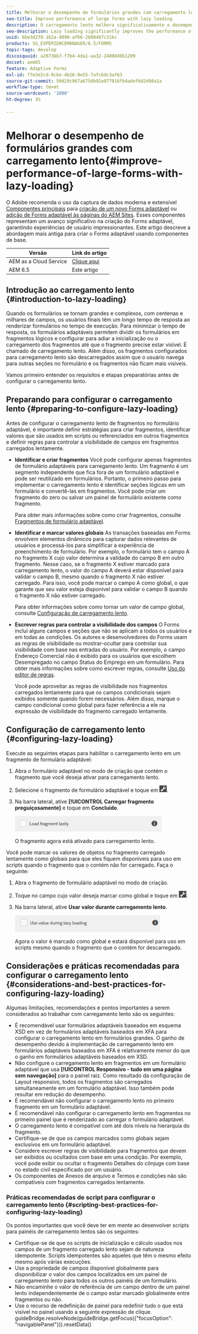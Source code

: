 ```yaml
---
title: Melhorar o desempenho de formulários grandes com carregamento lento
seo-title: Improve performance of large forms with lazy loading
description: O carregamento lento melhora significativamente o desempenho de formulários adaptáveis grandes e complexos, adiando a inicialização e o carregamento de fragmentos de formulário até que eles fiquem visíveis.
seo-description: Lazy loading significantly improves the performance of large and complex adaptive forms by deferring initialization and loading of form fragments until they are visible.
uuid: 6be3d2f0-1b2a-4090-af66-2b08487c31bc
products: SG_EXPERIENCEMANAGER/6.5/FORMS
topic-tags: develop
discoiquuid: a20736b7-f7b4-4da1-aa32-2408049b1209
docset: aem65
feature: Adaptive Forms
exl-id: f7e3e2cd-0cbe-4b26-9e55-7afc6dc3af63
source-git-commit: 50d29c967a675db92e077916fb4adef6d2d98a1a
workflow-type: tm+mt
source-wordcount: '1090'
ht-degree: 3%

---
```


# Melhorar o desempenho de formulários grandes com carregamento lento{#improve-performance-of-large-forms-with-lazy-loading}

<span class="preview"> O Adobe recomenda o uso da captura de dados moderna e extensível [Componentes principais](https://experienceleague.adobe.com/docs/experience-manager-core-components/using/adaptive-forms/introduction.html?lang=pt-BR) para [criação de um novo Forms adaptável](/help/forms/using/create-an-adaptive-form-core-components.md) ou [adição de Forms adaptável às páginas do AEM Sites](/help/forms/using/create-or-add-an-adaptive-form-to-aem-sites-page.md). Esses componentes representam um avanço significativo na criação do Forms adaptável, garantindo experiências de usuário impressionantes. Este artigo descreve a abordagem mais antiga para criar o Forms adaptável usando componentes de base. </span>

| Versão | Link do artigo |
| -------- | ---------------------------- |
| AEM as a Cloud Service | [Clique aqui](https://experienceleague.adobe.com/docs/experience-manager-cloud-service/content/forms/adaptive-forms-authoring/authoring-adaptive-forms-foundation-components/create-an-adaptive-form-on-forms-cs/lazy-loading-adaptive-forms.html) |
| AEM 6.5 | Este artigo |

## Introdução ao carregamento lento {#introduction-to-lazy-loading}

Quando os formulários se tornam grandes e complexos, com centenas e milhares de campos, os usuários finais têm um longo tempo de resposta ao renderizar formulários no tempo de execução. Para minimizar o tempo de resposta, os formulários adaptáveis permitem dividir os formulários em fragmentos lógicos e configurar para adiar a inicialização ou o carregamento dos fragmentos até que o fragmento precise estar visível. É chamado de carregamento lento. Além disso, os fragmentos configurados para carregamento lento são descarregados assim que o usuário navega para outras seções no formulário e os fragmentos não ficam mais visíveis.

Vamos primeiro entender os requisitos e etapas preparatórias antes de configurar o carregamento lento.

## Preparando para configurar o carregamento lento {#preparing-to-configure-lazy-loading}

Antes de configurar o carregamento lento de fragmentos no formulário adaptável, é importante definir estratégias para criar fragmentos, identificar valores que são usados em scripts ou referenciados em outros fragmentos e definir regras para controlar a visibilidade de campos em fragmentos carregados lentamente.

* **Identificar e criar fragmentos**
Você pode configurar apenas fragmentos de formulário adaptáveis para carregamento lento. Um fragmento é um segmento independente que fica fora de um formulário adaptável e pode ser reutilizado em formulários. Portanto, o primeiro passo para implementar o carregamento lento é identificar seções lógicas em um formulário e convertê-las em fragmentos. Você pode criar um fragmento do zero ou salvar um painel de formulário existente como fragmento.

  Para obter mais informações sobre como criar fragmentos, consulte [Fragmentos de formulário adaptável](../../forms/using/adaptive-form-fragments.md).

* **Identificar e marcar valores globais**
As transações baseadas em Forms envolvem elementos dinâmicos para capturar dados relevantes de usuários e processá-los para simplificar a experiência de preenchimento de formulário. Por exemplo, o formulário tem o campo A no fragmento X cujo valor determina a validade do campo B em outro fragmento. Nesse caso, se o fragmento X estiver marcado para carregamento lento, o valor do campo A deverá estar disponível para validar o campo B, mesmo quando o fragmento X não estiver carregado. Para isso, você pode marcar o campo A como global, o que garante que seu valor esteja disponível para validar o campo B quando o fragmento X não estiver carregado.

  Para obter informações sobre como tornar um valor de campo global, consulte [Configuração de carregamento lento](../../forms/using/lazy-loading-adaptive-forms.md#p-configuring-lazy-loading-p).

* **Escrever regras para controlar a visibilidade dos campos**
O Forms inclui alguns campos e seções que não se aplicam a todos os usuários e em todas as condições. Os autores e desenvolvedores do Forms usam as regras de visibilidade ou mostrar-ocultar para controlar sua visibilidade com base nas entradas do usuário. Por exemplo, o campo Endereço Comercial não é exibido para os usuários que escolhem Desempregado no campo Status do Emprego em um formulário. Para obter mais informações sobre como escrever regras, consulte [Uso do editor de regras](../../forms/using/rule-editor.md).

  Você pode aproveitar as regras de visibilidade nos fragmentos carregados lentamente para que os campos condicionais sejam exibidos somente quando forem necessários. Além disso, marque o campo condicional como global para fazer referência a ele na expressão de visibilidade do fragmento carregado lentamente.

## Configuração de carregamento lento {#configuring-lazy-loading}

Execute as seguintes etapas para habilitar o carregamento lento em um fragmento de formulário adaptável:

1. Abra o formulário adaptável no modo de criação que contém o fragmento que você deseja ativar para carregamento lento.
1. Selecione o fragmento de formulário adaptável e toque em ![cmppr](assets/cmppr.png).
1. Na barra lateral, ative **[!UICONTROL Carregar fragmento preguiçosamente]** e toque em **Concluído**.

   ![Ativar carregamento lento para o fragmento de formulário adaptável](assets/lazy-loading-fragment.png)

   O fragmento agora está ativado para carregamento lento.

Você pode marcar os valores de objetos no fragmento carregado lentamente como globais para que eles fiquem disponíveis para uso em scripts quando o fragmento que o contém não for carregado. Faça o seguinte:

1. Abra o fragmento de formulário adaptável no modo de criação.
1. Toque no campo cujo valor deseja marcar como global e toque em ![cmppr](assets/cmppr.png).
1. Na barra lateral, ative **Usar valor durante carregamento lento**.

   ![Campo de carregamento lento na barra lateral](assets/enable-lazy-loading.png)

   Agora o valor é marcado como global e estará disponível para uso em scripts mesmo quando o fragmento que o contém for descarregado.

## Considerações e práticas recomendadas para configurar o carregamento lento {#considerations-and-best-practices-for-configuring-lazy-loading}

Algumas limitações, recomendações e pontos importantes a serem considerados ao trabalhar com carregamento lento são os seguintes:

* É recomendável usar formulários adaptáveis baseados em esquema XSD em vez de formulários adaptáveis baseados em XFA para configurar o carregamento lento em formulários grandes. O ganho de desempenho devido à implementação de carregamento lento em formulários adaptáveis baseados em XFA é relativamente menor do que o ganho em formulários adaptáveis baseados em XSD.
* Não configure o carregamento lento em fragmentos em um formulário adaptável que usa **[!UICONTROL Responsivo - tudo em uma página sem navegação]** para o painel raiz. Como resultado da configuração de Layout responsivo, todos os fragmentos são carregados simultaneamente em um formulário adaptável. Isso também pode resultar em redução do desempenho.
* É recomendável não configurar o carregamento lento no primeiro fragmento em um formulário adaptável.
* É recomendável não configurar o carregamento lento em fragmentos no primeiro painel que é renderizado ao carregar o formulário adaptável.
* O carregamento lento é compatível com até dois níveis na hierarquia do fragmento.
* Certifique-se de que os campos marcados como globais sejam exclusivos em um formulário adaptável.
* Considere escrever regras de visibilidade para fragmentos que devem ser exibidos ou ocultados com base em uma condição. Por exemplo, você pode exibir ou ocultar o fragmento Detalhes do cônjuge com base no estado civil especificado por um usuário.
* Os componentes de Anexos de arquivo e Termos e condições não são compatíveis com fragmentos carregados lentamente.

### Práticas recomendadas de script para configurar o carregamento lento {#scripting-best-practices-for-configuring-lazy-loading}

Os pontos importantes que você deve ter em mente ao desenvolver scripts para painéis de carregamento lentos são os seguintes:

* Certifique-se de que os scripts de inicialização e cálculo usados nos campos de um fragmento carregado lento sejam de natureza idempotente. Scripts idempotentes são aqueles que têm o mesmo efeito mesmo após várias execuções.
* Use a propriedade de campos disponível globalmente para disponibilizar o valor dos campos localizados em um painel de carregamento lento para todos os outros painéis de um formulário.
* Não encaminhe o valor de referência de um campo dentro de um painel lento independentemente de o campo estar marcado globalmente entre fragmentos ou não.
* Use o recurso de redefinição de painel para redefinir tudo o que está visível no painel usando a seguinte expressão de clique.\
  guideBridge.resolveNode(guideBridge.getFocus({&quot;focusOption&quot;: &quot;navigablePanel&quot;})).resetData()
